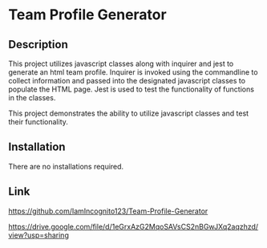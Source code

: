 # Team Profile Generator

## Description
This project utilizes javascript classes along with inquirer and jest to generate an html team profile. Inquirer is invoked using the commandline to collect information and passed into the designated javascript classes to populate the HTML page. Jest is used to test the functionality of functions in the classes.

This project demonstrates the ability to utilize javascript classes and test their functionality. 

## Installation

There are no installations required.

## Link

https://github.com/IamIncognito123/Team-Profile-Generator

https://drive.google.com/file/d/1eGrxAzG2MqoSAVsCS2nBGwJXq2aqzhzd/view?usp=sharing

